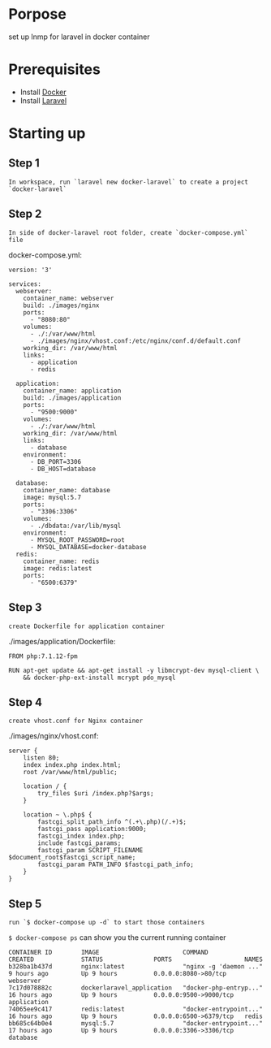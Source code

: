 # Porpose

set up lnmp for laravel in docker container

# Prerequisites
- Install [Docker](https://www.docker.com/community-edition#/download)
- Install [Laravel](https://laravel.com/docs/5.6/installation)

# Starting up
## Step 1
    In workspace, run `laravel new docker-laravel` to create a project `docker-laravel`
    
## Step 2
    In side of docker-laravel root folder, create `docker-compose.yml` file
    
docker-compose.yml:
```
version: '3'

services:
  webserver:
    container_name: webserver
    build: ./images/nginx
    ports:
      - "8080:80"
    volumes:
      - ./:/var/www/html
      - ./images/nginx/vhost.conf:/etc/nginx/conf.d/default.conf
    working_dir: /var/www/html
    links:
      - application
      - redis

  application:
    container_name: application
    build: ./images/application
    ports:
      - "9500:9000"
    volumes:
      - ./:/var/www/html
    working_dir: /var/www/html
    links:
      - database
    environment:
      - DB_PORT=3306
      - DB_HOST=database

  database:
    container_name: database
    image: mysql:5.7
    ports:
      - "3306:3306"
    volumes:
      - ./dbdata:/var/lib/mysql
    environment:
      - MYSQL_ROOT_PASSWORD=root
      - MYSQL_DATABASE=docker-database
  redis:
    container_name: redis
    image: redis:latest
    ports:
      - "6500:6379"

```    
## Step 3
    create Dockerfile for application container
    
./images/application/Dockerfile:    
```
FROM php:7.1.12-fpm

RUN apt-get update && apt-get install -y libmcrypt-dev mysql-client \
    && docker-php-ext-install mcrypt pdo_mysql

```    
## Step 4
    create vhost.conf for Nginx container

./images/nginx/vhost.conf:    
```
server {
    listen 80;
    index index.php index.html;
    root /var/www/html/public;

    location / {
        try_files $uri /index.php?$args;
    }

    location ~ \.php$ {
        fastcgi_split_path_info ^(.+\.php)(/.+)$;
        fastcgi_pass application:9000;
        fastcgi_index index.php;
        include fastcgi_params;
        fastcgi_param SCRIPT_FILENAME $document_root$fastcgi_script_name;
        fastcgi_param PATH_INFO $fastcgi_path_info;
    }
}
```
## Step 5
    run `$ docker-compose up -d` to start those containers

`$ docker-compose ps` can show you the current running container
```
CONTAINER ID        IMAGE                       COMMAND                  CREATED             STATUS              PORTS                    NAMES
b328ba1b437d        nginx:latest                "nginx -g 'daemon ..."   9 hours ago         Up 9 hours          0.0.0.0:8080->80/tcp     webserver
7c17d078882c        dockerlaravel_application   "docker-php-entryp..."   16 hours ago        Up 9 hours          0.0.0.0:9500->9000/tcp   application
74065ee9c417        redis:latest                "docker-entrypoint..."   16 hours ago        Up 9 hours          0.0.0.0:6500->6379/tcp   redis
bb685c64b0e4        mysql:5.7                   "docker-entrypoint..."   17 hours ago        Up 9 hours          0.0.0.0:3306->3306/tcp   database
```

     
